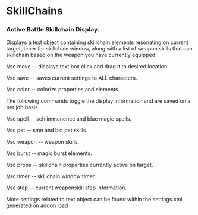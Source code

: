 # SkillChains
### Active Battle Skillchain Display.

Displays a text object containing skillchain elements resonating on current target, timer for skillchain window,
along with a list of weapon skills that can skillchain based on the weapon you have currently equipped. 

//sc move    -- displays text box click and drag it to desired location.

//sc save    -- saves current settings to ALL characters.

//sc color    -- colorize properties and elements

The following commands toggle the display information and are saved on a per job basis.

//sc spell      -- sch immanence and blue magic spells.

//sc pet      -- smn and bst pet skills.

//sc weapon       -- weapon skills.

//sc burst        -- magic burst elements.

//sc props   -- skillchain properties currently active on target.

//sc timer        -- skillchain window timer.

//sc step         -- current weaponskill step information.

More settings related to text object can be found within the settings.xml, generated on addon load

